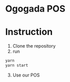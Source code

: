 # Ogogada POS

# Instruction
1. Clone the repository
2. run 
```sh
yarn
yarn start
```
3. Use our POS